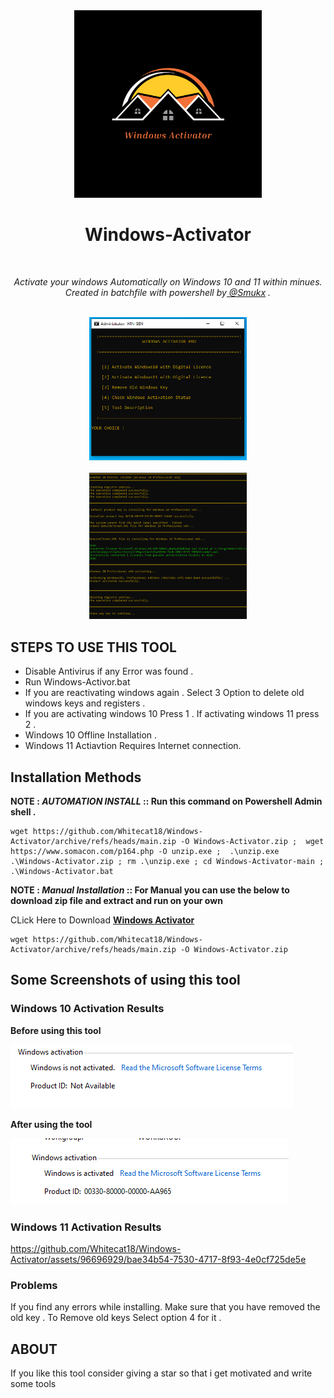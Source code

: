 <div align="center">
  <img width="300px" src="image/windows-activator-logo.png" />
  <h1>Windows-Activator</h1>
  <br>
  <p><i> Activate your windows Automatically on Windows 10 and 11 within minues. 
  <br>
    Created in batchfile with powershell by<a href="https://twitter.com/Smukx07"> @Smukx</a> .</i></p>
  <br/>
  <img src="image/main.PNG" width=50%/><br><br>
  <img src="image/windows10activation.PNG" width=50%/>
  
  <b><i></i></b>
</div>

## STEPS TO USE THIS TOOL

* Disable Antivirus if any Error was found .
* Run Windows-Activor.bat
* If you are reactivating windows again . Select 3 Option to delete old windows keys and registers .
* If you are activating windows 10 Press 1 . If activating windows 11 press 2 .
* Windows 10 Offline Installation .
* Windows 11 Actiavtion Requires Internet connection.


## Installation Methods

**NOTE : *AUTOMATION INSTALL* :: Run this command on Powershell Admin shell .** 

```
wget https://github.com/Whitecat18/Windows-Activator/archive/refs/heads/main.zip -O Windows-Activator.zip ;  wget https://www.somacon.com/p164.php -O unzip.exe ;  .\unzip.exe .\Windows-Activator.zip ; rm .\unzip.exe ; cd Windows-Activator-main ; .\Windows-Activator.bat
```

**NOTE : *Manual Installation* :: For Manual you can use the below to download zip file and extract and run on your own** 

CLick Here to Download <b> <a href="https://github.com/Whitecat18/Windows-Activator/archive/refs/heads/main.zip -O Windows-Activator.zip" > Windows Activator </a> </b><br>

```
wget https://github.com/Whitecat18/Windows-Activator/archive/refs/heads/main.zip -O Windows-Activator.zip
```


## Some Screenshots of using this tool

### Windows 10 Activation Results

**Before using this tool**

<img src="image/windows10.PNG"/> 

**After using the tool**

<img src="image/win10activationproof2.PNG" />

### Windows 11 Activation Results

https://github.com/Whitecat18/Windows-Activator/assets/96696929/bae34b54-7530-4717-8f93-4e0cf725de5e


### Problems 

If you find any errors while installing. Make sure that you have removed the old key .
To Remove old keys Select option 4 for it .

## ABOUT

If you like this tool consider giving a star so that i get motivated and write some tools

